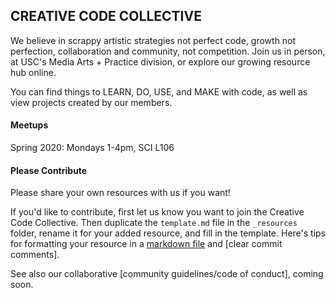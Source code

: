 ## CREATIVE CODE COLLECTIVE

We believe in scrappy artistic strategies not perfect code, growth not perfection, collaboration and community, not competition. Join us in person, at USC's Media Arts + Practice division, or explore our growing resource hub online.

You can find things to LEARN, DO, USE, and MAKE with code, as well as view projects created by our members.

#### Meetups

Spring 2020: Mondays 1-4pm, SCI L106

#### Please Contribute

Please share your own resources with us if you want!

If you'd like to contribute, first let us know you want to join the Creative Code Collective. Then duplicate the `template.md` file in the `_resources` folder, rename it for your added resource, and fill in the template. Here's tips for formatting your resource in a [markdown file] and [clear commit comments].

[markdown file]: https://github.com/adam-p/markdown-here/wiki/Markdown-Cheatsheet

[clear commit]: http://seesparkbox.com/foundry/semantic_commit_messages

See also our collaborative [community guidelines/code of conduct], coming soon.
